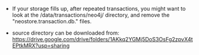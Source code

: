 
* If your storage fills up, after repeated transactions, you might want to look at the <NEO4J-HOME>/data/transactions/neo4j/ directory, and remove the "neostore.transaction.db." files.

* source directory can be downloaded from: https://drive.google.com/drive/folders/1AKkq2YGMj5DoS3OsFg2zpvX4tEPtkMRX?usp=sharing